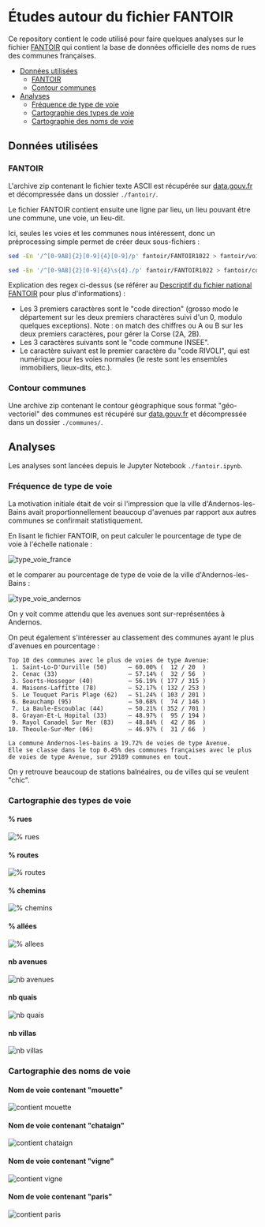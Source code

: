 # Études autour du fichier FANTOIR

Ce repository contient le code utilisé pour faire quelques analyses sur le fichier [FANTOIR](https://fr.wikipedia.org/wiki/FANTOIR) qui contient la base de données officielle des noms de rues des communes françaises.

* [Données utilisées](#données-utilisées)
  + [FANTOIR](#fantoir)
  + [Contour communes](#contour-communes)
* [Analyses](#analyses)
  + [Fréquence de type de voie](#fréquence-de-type-de-voie)
  + [Cartographie des types de voie](#cartographie-des-types-de-voie)
  + [Cartographie des noms de voie](#cartographie-des-noms-de-voie)

## Données utilisées

### FANTOIR

L'archive zip contenant le fichier texte ASCII est récupérée sur [data.gouv.fr](https://www.data.gouv.fr/fr/datasets/fichier-fantoir-des-voies-et-lieux-dits/) et décompressée dans un dossier `./fantoir/`.

Le fichier FANTOIR contient ensuite une ligne par lieu, un lieu pouvant être une commune, une voie, un lieu-dit.

Ici, seules les voies et les communes nous intéressent, donc un préprocessing simple permet de créer deux sous-fichiers :
```bash
sed -En '/^[0-9AB]{2}[0-9]{4}[0-9]/p' fantoir/FANTOIR1022 > fantoir/voies.txt

sed -En '/^[0-9AB]{2}[0-9]{4}\s{4}./p' fantoir/FANTOIR1022 > fantoir/communes.txt
```
Explication des regex ci-dessus (se référer au [Descriptif du fichier national FANTOIR](https://data.economie.gouv.fr/api/datasets/1.0/fichier-fantoir-des-voies-et-lieux-dits/attachments/descriptif_du_fichier_national_fantoir_pdf) pour plus d'informations) :
- Les 3 premiers caractères sont le "code direction" (grosso modo le département sur les deux premiers charactères suivi d'un 0, modulo quelques exceptions). Note : on match des chiffres ou A ou B sur les deux premiers caractères, pour gérer la Corse (2A, 2B).
- Les 3 caractères suivants sont le "code commune INSEE".
- Le caractère suivant est le premier caractère du "code RIVOLI", qui est numérique pour les voies normales (le reste sont les ensembles immobiliers, lieux-dits, etc.).

### Contour communes

Une archive zip contenant le contour géographique sous format "géo-vectoriel" des communes est récupéré sur [data.gouv.fr](https://www.data.gouv.fr/fr/datasets/contours-communes-france-administrative-format-admin-express-avec-arrondissements/) et décompressée dans un dossier `./communes/`.


## Analyses

Les analyses sont lancées depuis le Jupyter Notebook `./fantoir.ipynb`.

### Fréquence de type de voie

La motivation initiale était de voir si l'impression que la ville d'Andernos-les-Bains avait proportionnellement beaucoup d'avenues par rapport aux autres communes se confirmait statistiquement.

En lisant le fichier FANTOIR, on peut calculer le pourcentage de type de voie à l'échelle nationale :

![type_voie_france](./static/type_voie_france.png)

et le comparer au pourcentage de type de voie de la ville d'Andernos-les-Bains :

![type_voie_andernos](./static/type_voie_andernos.png)

On y voit comme attendu que les avenues sont sur-représentées à Andernos.

On peut également s'intéresser au classement des communes ayant le plus d'avenues en pourcentage :

```
Top 10 des communes avec le plus de voies de type Avenue:
 1. Saint-Lo-D'Ourville (50)      — 60.00% (  12 / 20  )
 2. Cenac (33)                    — 57.14% (  32 / 56  )
 3. Soorts-Hossegor (40)          — 56.19% ( 177 / 315 )
 4. Maisons-Laffitte (78)         — 52.17% ( 132 / 253 )
 5. Le Touquet Paris Plage (62)   — 51.24% ( 103 / 201 )
 6. Beauchamp (95)                — 50.68% (  74 / 146 )
 7. La Baule-Escoublac (44)       — 50.21% ( 352 / 701 )
 8. Grayan-Et-L Hopital (33)      — 48.97% (  95 / 194 )
 9. Rayol Canadel Sur Mer (83)    — 48.84% (  42 / 86  )
10. Theoule-Sur-Mer (06)          — 46.97% (  31 / 66  )

La commune Andernos-les-bains a 19.72% de voies de type Avenue.
Elle se classe dans le top 0.45% des communes françaises avec le plus de voies de type Avenue, sur 29189 communes en tout.
```

On y retrouve beaucoup de stations balnéaires, ou de villes qui se veulent "chic".

### Cartographie des types de voie

#### % rues

![% rues](./static/pct_rues.png)

#### % routes

![% routes](./static/pct_routes.png)

#### % chemins

![% chemins](./static/pct_chemins.png)

#### % allées

![% allees](./static/pct_allees.png)

#### nb avenues

![nb avenues](./static/nb_avenues.png)

#### nb quais

![nb quais](./static/nb_quais.png)

#### nb villas

![nb villas](./static/nb_villas.png)

### Cartographie des noms de voie

#### Nom de voie contenant "mouette"

![contient mouette](./static/contient_mouette.png)

#### Nom de voie contenant "chataign"

![contient chataign](./static/contient_chataign.png)

#### Nom de voie contenant "vigne"

![contient vigne](./static/contient_vigne.png)

#### Nom de voie contenant "paris"

![contient paris](./static/contient_paris.png)
